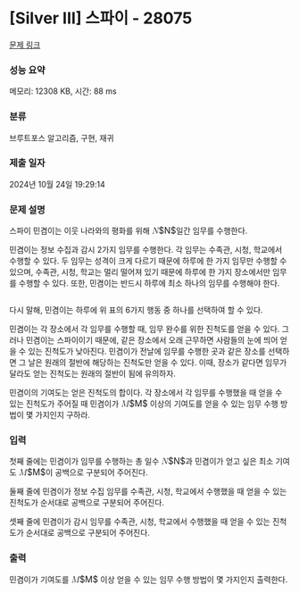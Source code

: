 # [Silver III] 스파이 - 28075 

[문제 링크](https://www.acmicpc.net/problem/28075) 

### 성능 요약

메모리: 12308 KB, 시간: 88 ms

### 분류

브루트포스 알고리즘, 구현, 재귀

### 제출 일자

2024년 10월 24일 19:29:14

### 문제 설명

<p>스파이 민겸이는 이웃 나라와의 평화를 위해 <mjx-container class="MathJax" jax="CHTML" style="font-size: 109%; position: relative;"><mjx-math class="MJX-TEX" aria-hidden="true"><mjx-mi class="mjx-i"><mjx-c class="mjx-c1D441 TEX-I"></mjx-c></mjx-mi></mjx-math><mjx-assistive-mml unselectable="on" display="inline"><math xmlns="http://www.w3.org/1998/Math/MathML"><mi>N</mi></math></mjx-assistive-mml><span aria-hidden="true" class="no-mathjax mjx-copytext">$N$</span></mjx-container>일간 임무를 수행한다.</p>

<p>민겸이는 정보 수집과 감시 2가지 임무를 수행한다. 각 임무는 수족관, 시청, 학교에서 수행할 수 있다. 두 임무는 성격이 크게 다르기 때문에 하루에 한 가지 임무만 수행할 수 있으며, 수족관, 시청, 학교는 멀리 떨어져 있기 때문에 하루에 한 가지 장소에서만 임무를 수행할 수 있다. 또한, 민겸이는 반드시 하루에 최소 하나의 임무를 수행해야 한다.</p>

<p style="text-align: center;"><img alt="" src="https://upload.acmicpc.net/846d2ac1-42ed-4477-974b-65e557a85abf/-/preview/"></p>

<p>다시 말해, 민겸이는 하루에 위 표의 6가지 행동 중 하나를 선택하여 할 수 있다.</p>

<p>민겸이는 각 장소에서 각 임무를 수행할 때, 임무 완수를 위한 진척도를 얻을 수 있다. 그러나 민겸이는 스파이이기 때문에, 같은 장소에서 오래 근무하면 사람들의 눈에 띄어 얻을 수 있는 진척도가 낮아진다. 민겸이가 전날에 임무를 수행한 곳과 같은 장소를 선택하면 그 날은 원래의 절반에 해당하는 진척도만 얻을 수 있다. 이때, 장소가 같다면 임무가 달라도 얻는 진척도는 원래의 절반이 됨에 유의하자.</p>

<p>민겸이의 기여도는 얻은 진척도의 합이다. 각 장소에서 각 임무를 수행했을 때 얻을 수 있는 진척도가 주어질 때 민겸이가 <mjx-container class="MathJax" jax="CHTML" style="font-size: 109%; position: relative;"><mjx-math class="MJX-TEX" aria-hidden="true"><mjx-mi class="mjx-i"><mjx-c class="mjx-c1D440 TEX-I"></mjx-c></mjx-mi></mjx-math><mjx-assistive-mml unselectable="on" display="inline"><math xmlns="http://www.w3.org/1998/Math/MathML"><mi>M</mi></math></mjx-assistive-mml><span aria-hidden="true" class="no-mathjax mjx-copytext">$M$</span></mjx-container> 이상의 기여도를 얻을 수 있는 임무 수행 방법이 몇 가지인지 구하라.</p>

### 입력 

 <p>첫째 줄에는 민겸이가 임무를 수행하는 총 일수 <mjx-container class="MathJax" jax="CHTML" style="font-size: 109%; position: relative;"><mjx-math class="MJX-TEX" aria-hidden="true"><mjx-mi class="mjx-i"><mjx-c class="mjx-c1D441 TEX-I"></mjx-c></mjx-mi></mjx-math><mjx-assistive-mml unselectable="on" display="inline"><math xmlns="http://www.w3.org/1998/Math/MathML"><mi>N</mi></math></mjx-assistive-mml><span aria-hidden="true" class="no-mathjax mjx-copytext">$N$</span></mjx-container>과 민겸이가 얻고 싶은 최소 기여도 <mjx-container class="MathJax" jax="CHTML" style="font-size: 109%; position: relative;"><mjx-math class="MJX-TEX" aria-hidden="true"><mjx-mi class="mjx-i"><mjx-c class="mjx-c1D440 TEX-I"></mjx-c></mjx-mi></mjx-math><mjx-assistive-mml unselectable="on" display="inline"><math xmlns="http://www.w3.org/1998/Math/MathML"><mi>M</mi></math></mjx-assistive-mml><span aria-hidden="true" class="no-mathjax mjx-copytext">$M$</span></mjx-container>이 공백으로 구분되어 주어진다.</p>

<p>둘째 줄에 민겸이가 정보 수집 임무를 수족관, 시청, 학교에서 수행했을 때 얻을 수 있는 진척도가 순서대로 공백으로 구분되어 주어진다.</p>

<p>셋째 줄에 민겸이가 감시 임무를 수족관, 시청, 학교에서 수행했을 때 얻을 수 있는 진척도가 순서대로 공백으로 구분되어 주어진다.</p>

### 출력 

 <p>민겸이가 기여도를 <mjx-container class="MathJax" jax="CHTML" style="font-size: 109%; position: relative;"><mjx-math class="MJX-TEX" aria-hidden="true"><mjx-mi class="mjx-i"><mjx-c class="mjx-c1D440 TEX-I"></mjx-c></mjx-mi></mjx-math><mjx-assistive-mml unselectable="on" display="inline"><math xmlns="http://www.w3.org/1998/Math/MathML"><mi>M</mi></math></mjx-assistive-mml><span aria-hidden="true" class="no-mathjax mjx-copytext">$M$</span></mjx-container> 이상 얻을 수 있는 임무 수행 방법이 몇 가지인지 출력한다.</p>

